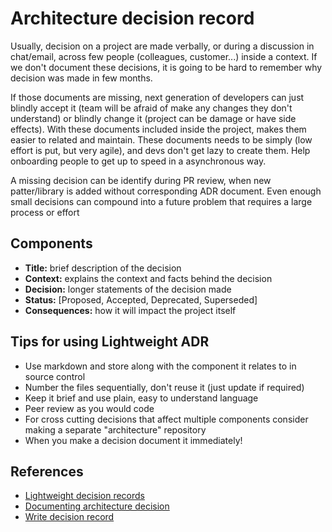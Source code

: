 # Architecture decision record

Usually, decision on a project are made verbally, or during a discussion in chat/email, across few people (colleagues, customer...) inside a context. If we don't document these decisions, it is going to be hard to remember why decision was made in few months.

If those documents are missing, next generation of developers can just blindly accept it (team will be afraid of make any changes they don't understand) or blindly change it (project can be damage or have side effects). With these documents included inside the project, makes them easier to related and maintain. These documents needs to be simply (low effort is put, but very agile), and devs don't get lazy to create them. Help onboarding people to get up to speed in a asynchronous way.

A missing decision can be identify during PR review, when new patter/library is added without corresponding ADR document. Even enough small decisions can compound into a future problem that requires a large process or effort

## Components
- <strong>Title:</strong> brief description of the decision
- <strong>Context:</strong> explains the context and facts behind the decision
- <strong>Decision:</strong> longer statements of the decision made
- <strong>Status:</strong> [Proposed, Accepted, Deprecated, Superseded]
- <strong>Consequences:</strong> how it will impact the project itself


## Tips for using Lightweight ADR

- Use markdown and store along with the component it relates to in source control
- Number the files sequentially, don't reuse it (just update if required)
- Keep it brief and use plain, easy to understand language
- Peer review as you would code
- For cross cutting decisions that affect multiple components consider making a separate "architecture" repository
- When you make a decision document it immediately!

## References

- [Lightweight decision records](https://github.com/peter-evans/lightweight-architecture-decision-records)
- [Documenting architecture decision](https://cognitect.com/blog/2011/11/15/documenting-architecture-decisions)
- [Write decision record](https://engineering.atspotify.com/2020/04/when-should-i-write-an-architecture-decision-record/)
